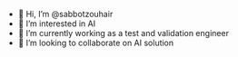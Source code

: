 - 👋 Hi, I’m @sabbotzouhair
- 👀 I’m interested in AI 
- 🌱 I’m currently working as a test and validation engineer
- 💞️ I’m looking to collaborate on AI solution 

<!---
sabbotzouhair/sabbotzouhair is a ✨ special ✨ repository because its `README.md` (this file) appears on your GitHub profile.
You can click the Preview link to take a look at your changes.
--->
